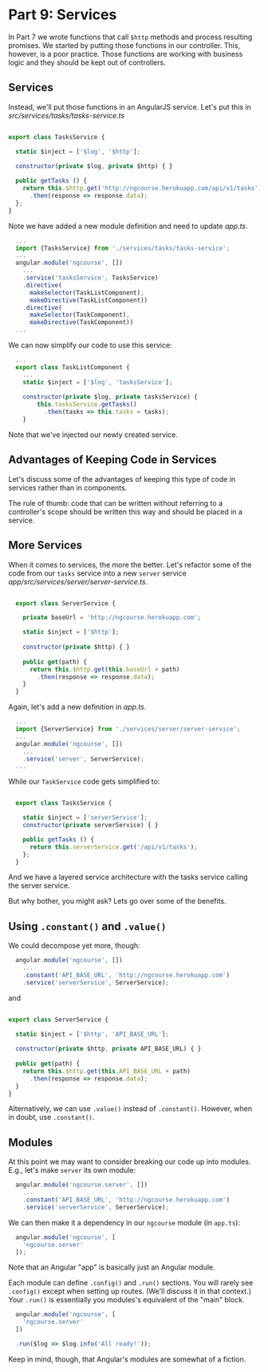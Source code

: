 # Part 9: Services

In Part 7 we wrote functions that call `$http` methods and process resulting
promises. We started by putting those functions in our controller. This,
however, is a poor practice. Those functions are working with business logic
and they should be kept out of controllers.

## Services

Instead, we'll put those functions in an AngularJS service. Let's put this in *src/services/tasks/tasks-service.ts*

```javascript

export class TasksService {

  static $inject = ['$log', '$http'];
  
  constructor(private $log, private $http) { }

  public getTasks () {
    return this.$http.get('http://ngcourse.herokuapp.com/api/v1/tasks')
      .then(response => response.data);
  };
}
```

Note we have added a new module definition and need to update *app.ts*.

```javascript
  ...
  import {TasksService} from './services/tasks/tasks-service';
  ...
  angular.module('ngcourse', [])
    ...
    .service('tasksService', TasksService)
    .directive(
      makeSelector(TaskListComponent),
      makeDirective(TaskListComponent))
    .directive(
      makeSelector(TaskComponent),
      makeDirective(TaskComponent))
  ...    
```

We can now simplify our code to use this service:

```javascript
  ...
  export class TaskListComponent {
    ...
    static $inject = ['$log', 'tasksService'];
  
    constructor(private $log, private tasksService) {
        this.tasksService.getTasks()
          .then(tasks => this.tasks = tasks);
    }
```

Note that we've injected our newly created service.

## Advantages of Keeping Code in Services

Let's discuss some of the advantages of keeping this type of code in services rather than in components.

The rule of thumb: code that can be written without referring to a
controller's scope should be written this way and should be placed in a
service.

## More Services

When it comes to services, the more the better. Let's refactor some of the
code from our `tasks` service into a new `server` service *app/src/services/server/server-service.ts*.

```javascript

  export class ServerService {

    private baseUrl = 'http://ngcourse.herokuapp.com';

    static $inject = ['$http'];
    
    constructor(private $http) { }
      
    public get(path) {
      return this.$http.get(this.baseUrl + path)
        .then(response => response.data);
    }
  }
```

Again, let's add a new definition in *app.ts*.

```javascript
  ...
  import {ServerService} from './services/server/server-service';
  ...
  angular.module('ngcourse', [])
    ...
    .service('server', ServerService);
  ...    
```

While our `TaskService` code gets simplified to:

```javascript

  export class TasksService {

    static $inject = ['serverService'];
    constructor(private serverService) { }

    public getTasks () {
      return this.serverService.get('/api/v1/tasks');
    };
  }
```

And we have a layered service architecture with the tasks service calling the server service.

But why bother, you might ask? Lets go over some of the benefits.

## Using `.constant()` and `.value()`

We could decompose yet more, though:

```javascript
  angular.module('ngcourse', [])
    ...
    .constant('API_BASE_URL', 'http://ngcourse.herokuapp.com')
    .service('serverService', ServerService);
```

and 

```javascript

export class ServerService {

  static $inject = ['$http', 'API_BASE_URL'];
  
  constructor(private $http, private API_BASE_URL) { }
    
  public get(path) {
    return this.$http.get(this.API_BASE_URL + path)
      .then(response => response.data);
  }
}
```

Alternatively, we can use `.value()` instead of `.constant()`. However, when
in doubt, use `.constant()`.

## Modules

At this point we may want to consider breaking our code up into modules. E.g.,
let's make `server` its own module:

```javascript
  angular.module('ngcourse.server', [])
    ...
    .constant('API_BASE_URL', 'http://ngcourse.herokuapp.com')
    .service('serverService', ServerService);
```

We can then make it a dependency in our `ngcourse` module (in `app.ts`):

```javascript
  angular.module('ngcourse', [
    'ngcourse.server'
  ]);
```

Note that an Angular "app" is basically just an Angular module.

Each module can define `.config()` and `.run()` sections. You will rarely see
`.config()` except when setting up routes. (We'll discuss it in that context.)
Your `.run()` is essentially you modules's equivalent of the "main" block.

```javascript
  angular.module('ngcourse', [
    'ngcourse.server'
  ])

  .run($log => $log.info('All ready!'));
```

Keep in mind, though, that Angular's modules are somewhat of a fiction.
